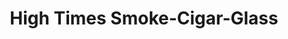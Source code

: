 ---
title: "High Times Smoke-Cigar-Glass"
url: /lincoln-park/high-times-smoke-cigar-glass/
shop: Tabak
---